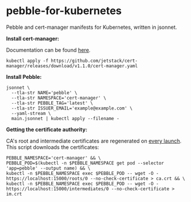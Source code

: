 # pebble-for-kubernetes
Pebble and cert-manager manifests for Kubernetes, written in jsonnet.

**Install cert-manager:**

Documentation can be found [here](https://cert-manager.io/docs/installation/kubernetes/).

```
kubectl apply -f https://github.com/jetstack/cert-manager/releases/download/v1.1.0/cert-manager.yaml
```

**Install Pebble:**

```
jsonnet \
  --tla-str NAME='pebble' \
  --tla-str NAMESPACE='cert-manager' \
  --tla-str PEBBLE_TAG='latest' \
  --tla-str ISSUER_EMAIL='example@example.com' \
  --yaml-stream \
  main.jsonnet | kubectl apply --filename -
```

**Getting the certificate authority:**

CA's root and intermediate certificates are regenerated on [every launch](https://github.com/letsencrypt/pebble#ca-root-and-intermediate-certificates). This script downloads the certificates:

```
PEBBLE_NAMESPACE='cert-manager' && \
PEBBLE_POD=$(kubectl -n $PEBBLE_NAMESPACE get pod --selector 'app=pebble' --output name) && \
kubectl -n $PEBBLE_NAMESPACE exec $PEBBLE_POD -- wget -O - https://localhost:15000/roots/0 --no-check-certificate > ca.crt && \
kubectl -n $PEBBLE_NAMESPACE exec $PEBBLE_POD -- wget -O - https://localhost:15000/intermediates/0 --no-check-certificate > im.crt
```